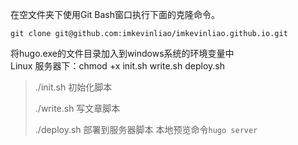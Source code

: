 在空文件夹下使用Git Bash窗口执行下面的克隆命令。   
```
git clone git@github.com:imkevinliao/imkevinliao.github.io.git
```
将hugo.exe的文件目录加入到windows系统的环境变量中  
Linux 服务器下：chmod +x init.sh write.sh deploy.sh  
> ./init.sh 初始化脚本  
> 
> ./write.sh 写文章脚本
> 
> ./deploy.sh 部署到服务器脚本
本地预览命令`hugo server` 
